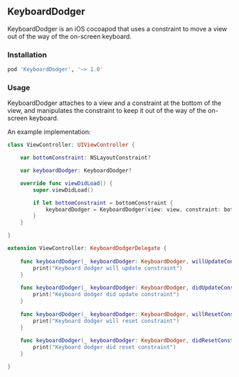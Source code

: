 ## KeyboardDodger

KeyboardDodger is an iOS cocoapod that uses a constraint to move a view out of the way of the on-screen keyboard.

### Installation

```ruby
pod 'KeyboardDodger', '~> 1.0'
```

### Usage

KeyboardDodger attaches to a view and a constraint at the bottom of the view, and manipulates the constraint to keep it out of the way of the on-screen keyboard.

An example implementation:

```swift
class ViewController: UIViewController {

    var bottomConstraint: NSLayoutConstraint?

    var keyboardDodger: KeyboardDodger?

    override func viewDidLoad() {
        super.viewDidLoad()

        if let bottomConstraint = bottomConstraint {
            keyboardDodger = KeyboardDodger(view: view, constraint: bottomConstraint, delegate: self)
        }
    }

}

extension ViewController: KeyboardDodgerDelegate {
    
    func keyboardDodger(_ keyboardDodger: KeyboardDodger, willUpdateConstraintWith transition: KeyboardDodgerTransition) {
        print("Keyboard dodger will update constraint")
    }
    
    func keyboardDodger(_ keyboardDodger: KeyboardDodger, didUpdateConstraintWith transition: KeyboardDodgerTransition) {
        print("Keyboard dodger did update constraint")
    }
    
    func keyboardDodger(_ keyboardDodger: KeyboardDodger, willResetConstraintWith transition: KeyboardDodgerTransition) {
        print("Keyboard dodger will reset constraint")
    }
    
    func keyboardDodger(_ keyboardDodger: KeyboardDodger, didResetConstraintWith transition: KeyboardDodgerTransition) {
        print("Keyboard dodger did reset constraint")
    }

}
```
